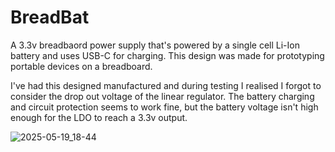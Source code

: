 # BreadBat
A 3.3v breadbaord power supply that's powered by a single cell Li-Ion battery and uses USB-C for charging.
This design was made for prototyping portable devices on a breadboard.

I've had this designed manufactured and during testing I realised I forgot to consider the drop out voltage of the linear regulator. The battery charging and circuit protection seems to work fine, but the battery voltage isn't high enough for the LDO to reach a 3.3v output.

![2025-05-19_18-44](https://github.com/user-attachments/assets/7472b872-775f-4878-b2d6-b8e0f2a13976)
